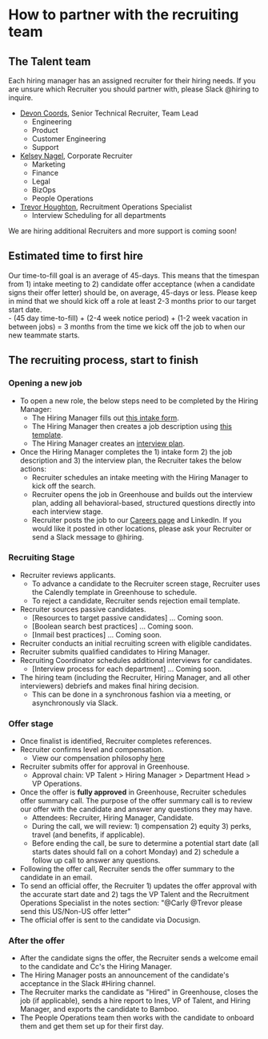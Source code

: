 # How to partner with the recruiting team

## The Talent team
Each hiring manager has an assigned recruiter for their hiring needs. If you are unsure which Recruiter you should partner with, please Slack @hiring to inquire.

- [Devon Coords](../../company/team/index.md#devon-coords-she-her), Senior Technical Recruiter, Team Lead
    - Engineering
    - Product
    - Customer Engineering
    - Support
- [Kelsey Nagel](../../company/team/index.md#kelsey-nagel-she-her), Corporate Recruiter
    - Marketing
    - Finance
    - Legal
    - BizOps
    - People Operations
- [Trevor Houghton](../../company/team/index.md#trevor-houghton-he-him), Recruitment Operations Specialist
    - Interview Scheduling for all departments

We are hiring additional Recruiters and more support is coming soon!

## Estimated time to first hire
Our time-to-fill goal is an average of 45-days.  This means that the timespan from 1) intake meeting to 2) candidate offer acceptance (when a candidate signs their offer letter) should be, on average, 45-days or less.  Please keep in mind that we should kick off a role at least 2-3 months prior to our target start date.  
    - (45 day time-to-fill) + (2-4 week notice period) + (1-2 week vacation in between jobs) = 3 months from the time we kick off the job to when our new teammate starts. 

## The recruiting process, start to finish 

### Opening a new job
- To open a new role, the below steps need to be completed by the Hiring Manager:
    - The Hiring Manager fills out [this intake form](https://docs.google.com/forms/d/1ju9waV4k_TpYMGmYZaH5eA2swkuvIthLFKQCzqrRUZM/edit).
    - The Hiring Manager then creates a job description using [this template](https://docs.google.com/document/d/1rJAYyARbegvvH_e-VTrHoFhU9cDG5WfHov3L12NeCO8/edit).
    - The Hiring Manager creates an [interview plan](https://docs.google.com/spreadsheets/d/1pMG_K3pf_pP_AIvy8jjOKc-h6htDJ5QkvEMD3prAQ5Y/edit#gid=1566158302).
- Once the Hiring Manager completes the 1) intake form 2) the job description and 3) the interview plan, the Recruiter takes the below actions:
    - Recruiter schedules an intake meeting with the Hiring Manager to kick off the search.
    - Recruiter opens the job in Greenhouse and builds out the interview plan, adding all behavioral-based, structured questions directly into each interview stage.
    - Recruiter posts the job to our [Careers page](https://boards.greenhouse.io/sourcegraph91) and LinkedIn. If you would like it posted in other locations, please ask your Recruiter or send a Slack message to @hiring.

### Recruiting Stage
- Recruiter reviews applicants.
    - To advance a candidate to the Recruiter screen stage, Recruiter uses the Calendly template in Greenhouse to schedule.
    - To reject a candidate, Recruiter sends rejection email template.
- Recruiter sources passive candidates.
    - [Resources to target passive candidates] ... Coming soon.
    - [Boolean search best practices] ... Coming soon.
    - [Inmail best practices] ... Coming soon.
- Recruiter conducts an initial recruiting screen with eligible candidates.
- Recruiter submits qualified candidates to Hiring Manager.
- Recruiting Coordinator schedules additional interviews for candidates.
    - [Interview process for each department] ... Coming soon.
- The hiring team (including the Recruiter, Hiring Manager, and all other interviewers) debriefs and makes final hiring decision.
    - This can be done in a synchronous fashion via a meeting, or asynchronously via Slack.

### Offer stage
- Once finalist is identified, Recruiter completes references.
- Recruiter confirms level and compensation.
    - View our compensation philosophy [here](https://about.sourcegraph.com/handbook/people-ops/compensation#components-of-compensation)
- Recruiter submits offer for approval in Greenhouse.
   - Approval chain: VP Talent > Hiring Manager > Department Head > VP Operations.
- Once the offer is **fully approved** in Greenhouse, Recruiter schedules offer summary call. The purpose of the offer summary call is to review our offer with the candidate and answer any questions they may have.  
   - Attendees: Recruiter, Hiring Manager, Candidate.
   - During the call, we will review: 1) compensation 2) equity 3) perks, travel (and benefits, if applicable). 
   - Before ending the call, be sure to determine a potential start date (all starts dates should fall on a cohort Monday) and 2) schedule a follow up call to answer any questions.
- Following the offer call, Recruiter sends the offer summary to the candidate in an email. 
- To send an official offer, the Recruiter 1) updates the offer approval with the accurate start date and 2) tags the VP Talent and the Recruitment Operations Specialist in the notes section: "@Carly @Trevor please send this US/Non-US offer letter"
- The official offer is sent to the candidate via Docusign.

### After the offer
- After the candidate signs the offer, the Recruiter sends a welcome email to the candidate and Cc's the Hiring Manager.
- The Hiring Manager posts an announcement of the candidate's acceptance in the Slack #Hiring channel.
- The Recruiter marks the candidate as "Hired" in Greenhouse, closes the job (if applicable), sends a hire report to Ines, VP of Talent, and Hiring Manager, and exports the candidate to Bamboo.
- The People Operations team then works with the candidate to onboard them and get them set up for their first day.

